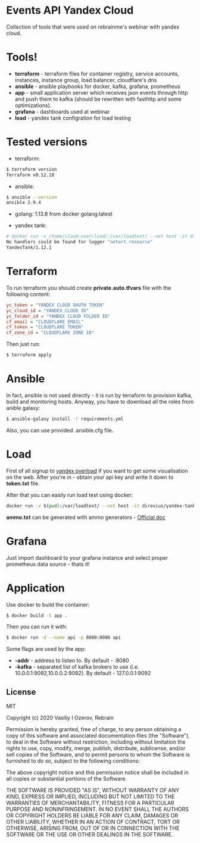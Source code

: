 # Events API Yandex Cloud

Collection of tools that were used on rebrainme's webinar with yandex cloud.

# Tools!

- **terraform** - terraform files for container registry, service accounts, instances, instance group, load balancer, cloudflare's dns
- **ansible** - ansible playbooks for docker, kafka, grafana, prometheus
- **app** - small application server which receives json events through http and push them to kafka (should be rewritten with fasthttp and some optimizations).
- **grafana** - dashboards used at webinar
- **load** - yandex tank configration for load testing

# Tested versions
- terraform:
```sh
$ terraform version
Terraform v0.12.18
```

- ansible:
```sh
$ ansible --version
ansible 2.9.4
```

- golang: 1.13.8 from docker golang:latest

- yandex tank:
```sh
# docker run -v /home/cloud-user/load/:/var/loadtest/ --net host -it direvius/yandex-tank --version
No handlers could be found for logger "netort.resource"
YandexTank/1.12.1
```

# Terraform
To run terraform you should create **private.auto.tfvars** file with the following content:
```ini
yc_token = "YANDEX CLOUD OAUTH TOKEN"
yc_cloud_id = "YANDEX CLOUD ID"
yc_folder_id = "YANDEX CLOUD FOLDER ID"
cf_email = "CLOUDFLARE EMAIL"
cf_token = "CLOUDFLARE TOKEN"
cf_zone_id = "CLOUDFLARE ZONE ID"
```

Then just run:
```sh
$ terraform apply
```

# Ansible
In fact, ansible is not used directly - it is run by terraform to provision kafka, build and monitoring hosts. Anyway, you have to download all the roles from anible galaxy:
```sh
$ ansible-galaxy install -r requirements.yml
```

Also, you can use provided .ansible.cfg file.

# Load
First of all signup to [yandex overload](http://overload.yandex.net) if you want to get some visualisation on the web. After you're in - obtain your api key and write it down to **token.txt** file.

After that you can easily run load test using docker:
```sh
docker run -v $(pwd):/var/loadtest/ --net host -it direvius/yandex-tank -c load.yml ammo.txt
```

**ammo.txt** can be generated with ammo generators - [Official doc](https://yandextank.readthedocs.io/en/latest/ammo_generators.html)

# Grafana
Just import dashboard to your grafana instance and select proper prometheus data source - thats it!

# Application
Use docker to build the container:
```sh
$ docker build -t app .
```

Then you can run it with:
```sh
$ docker run -d --name api -p 8080:8080 api
```

Some flags are used by the app:
- **-addr** - address to listen to. By default - :8080
- **-kafka** - separated list of kafka brokers to use (i.e. 10.0.0.1:9092,10.0.0.2:9092). By default - 127.0.0.1:9092

License
----
MIT

Copyright (c) 2020 Vasiliy I Ozerov, Rebrain

Permission is hereby granted, free of charge, to any person obtaining a copy of this software and associated documentation files (the "Software"), to deal in the Software without restriction, including without limitation the rights to use, copy, modify, merge, publish, distribute, sublicense, and/or sell copies of the Software, and to permit persons to whom the Software is furnished to do so, subject to the following conditions:

The above copyright notice and this permission notice shall be included in all copies or substantial portions of the Software.

THE SOFTWARE IS PROVIDED "AS IS", WITHOUT WARRANTY OF ANY KIND, EXPRESS OR IMPLIED, INCLUDING BUT NOT LIMITED TO THE WARRANTIES OF MERCHANTABILITY, FITNESS FOR A PARTICULAR PURPOSE AND NONINFRINGEMENT. IN NO EVENT SHALL THE AUTHORS OR COPYRIGHT HOLDERS BE LIABLE FOR ANY CLAIM, DAMAGES OR OTHER LIABILITY, WHETHER IN AN ACTION OF CONTRACT, TORT OR OTHERWISE, ARISING FROM, OUT OF OR IN CONNECTION WITH THE SOFTWARE OR THE USE OR OTHER DEALINGS IN THE SOFTWARE.

